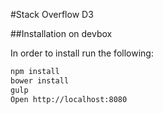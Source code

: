 #Stack Overflow D3

##Installation on devbox
 
In order to install run the following:

```sh
npm install
bower install
gulp
Open http://localhost:8080
```
